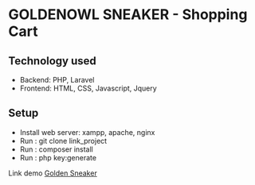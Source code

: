 # GOLDENOWL SNEAKER - Shopping Cart 
## Technology used
- Backend: PHP, Laravel
- Frontend: HTML, CSS, Javascript, Jquery

## Setup
- Install web server: xampp, apache, nginx
- Run : git clone link_project
- Run : composer install
- Run : php key:generate


Link demo
[Golden Sneaker](https://golden-sneaker-live.herokuapp.com)
